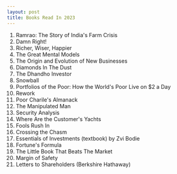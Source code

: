 ```yaml
---
layout: post
title: Books Read In 2023
---
```

1. Ramrao: The Story of India's Farm Crisis
2. Damn Right!
3. Richer, Wiser, Happier
4. The Great Mental Models
5. The Origin and Evolution of New Businesses
6. Diamonds In The Dust
7. The Dhandho Investor
8. Snowball
9. Portfolios of the Poor: How the World's Poor Live on $2 a Day
10. Rework
11. Poor Charile's Almanack
12. The Manipulated Man
13. Security Analysis
14. Where Are the Customer's Yachts
15. Fools Rush In
16. Crossing the Chasm
17. Essentials of Investments (textbook) by Zvi Bodie
18. Fortune's Formula
19. The Little Book That Beats The Market
20. Margin of Safety
21. Letters to Shareholders (Berkshire Hathaway)
